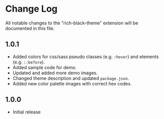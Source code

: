 # Change Log

All notable changes to the "rich-black-theme" extension will be documented in this file.

## 1.0.1

- Added colors for css/sass pseudo classes (e.g. `:hover`) and elements (e.g. `::before`).
- Added sample code for demo.
- Updated and added more demo images.
- Changed theme description and updated `package.json`.
- Added new color palette images with correct hex codes.

## 1.0.0

- Initial release
